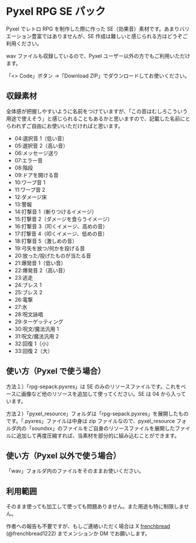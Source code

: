 # Pyxel RPG SE パック

Pyxel でレトロ RPG を制作した際に作った SE（効果音）素材です。あまりバリエーション豊富ではありませんが、SE 作成は難しいと感じられる方はどうぞご利用ください。

wav ファイルも収録しているので、Pyxel ユーザー以外の方でもご利用いただけます。

「<> Code」ボタン →「Download ZIP」でダウンロードしてお使いください。

## 収録素材

全体感が把握しやすいように名前をつけていますが、「この音はむしろこういう用途で使えそう」と感じられることもあるかと思いますので、記載した名前にとらわれずご自由にお使いいただければと思います。

- 04:選択音 1（低い音）
- 05:選択音 2（高い音）
- 06:メッセージ送り
- 07:エラー音
- 08:階段
- 09:ドアを開ける音
- 10:ワープ音 1
- 11:ワープ音 2
- 12:ダメージ床
- 13:警報
- 14:打撃音 1（斬りつけるイメージ）
- 15:打撃音 2（ダメージを食らうイメージ）
- 16:打撃音 3（叩くイメージ、高めの音）
- 17:打撃音 4（叩くイメージ、低めの音）
- 18:打撃音 5（激しめの音）
- 19:弓矢を放つ/何かを投げる音
- 20:放った/投げたものが当たる音
- 21:爆発音 1（低い音）
- 22:爆発音 2（高い音）
- 23:逃走
- 24:ブレス 1
- 25:ブレス 2
- 26:電撃
- 27:氷
- 28:呪文詠唱
- 29:ターゲッティング
- 30:呪文/魔法汎用 1
- 31:呪文/魔法汎用 2
- 32:回復 1（小）
- 33:回復 2（大）

## 使い方（Pyxel で使う場合）

方法１）「rpg-sepack.pyxres」は SE のみのリソースファイルです。これをベースに画像など他のリソースを追加して使ってください。SE は 04 から入っています。

方法２）「pyxel_resource」フォルダは「rpg-sepack.pyxres」を展開したものです。「.pyxres」ファイルは中身は zip ファイルなので、pyxel_resource フォルダ内の「soundxx」のファイルをご自身のリソースファイルを展開したファイルに追加して再度圧縮すれば、当素材を部分的に組み込むことができます。

## 使い方（Pyxel 以外で使う場合）

「wav」フォルダ内のファイルをそのままお使いください。

## 利用範囲

そのまま使っても加工して使っても問題ありません。また用途も特に制限しません。

作者への報告も不要ですが、もしご連絡いただく場合は X [frenchbread](https://twitter.com/frenchbread1222) (@frenchbread1222) までメンションか DM でお願いします。
